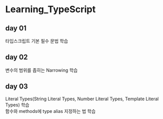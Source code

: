 # Learning_TypeScript

## day 01
타입스크립트 기본 필수 문법 학습

## day 02
변수의 범위를 좁히는 Narrowing 학습

## day 03
Literal Types(String Literal Types, Number Literal Types, Template Literal Types) 학습   
함수와 methods에 type alias 지정하는 법 학습